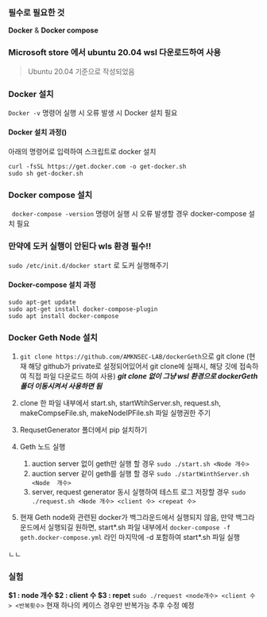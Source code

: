 ### 필수로 필요한 것
**Docker** & **Docker compose**
### Microsoft store 에서 ubuntu 20.04 wsl 다운로드하여 사용


>Ubuntu 20.04 기준으로 작성되었음

### Docker 설치
```Docker -v``` 명령어 실행 시 오류 발생 시 Docker 설치 필요
#### Docker 설치 과정()

아래의 명령어로 입력하여 스크립트로 docker 설치
```
curl -fsSL https://get.docker.com -o get-docker.sh
sudo sh get-docker.sh
```

### Docker compose 설치
``` docker-compose -version```  명령어 실행 시 오류 발생할 경우 docker-compose 설치 필요


### 만약에 도커 실행이 안된다 wls 환경 필수!!
```sudo /etc/init.d/docker start``` 로 도커 실행해주기

#### Docker-compose 설치 과정
```
sudo apt-get update
sudo apt-get install docker-compose-plugin
sudo apt install docker-compose
```

### Docker Geth Node 설치
1. ``` git clone https://github.com/AMKNSEC-LAB/dockerGeth ```으로 git clone 
   (현재 해당 github가 private로 설정되어있어서 git clone에 실패시, 해당 깃에 접속하여 직접 파일 다운로드 하여 사용)
   ***git clone 없이 그냥 wsl 환경으로 dockerGeth 폴더 이동시켜서 사용하면 됨***

2. clone 한 파일 내부에서 start.sh, startWtihServer.sh, request.sh, makeCompseFile.sh, makeNodeIPFile.sh 파일 실행권한 주기
3. RequsetGenerator 폴더에서 pip 설치하기
4. Geth 노드 실행
   1. auction server 없이 geth만 실행 할 경우 ```sudo ./start.sh <Node 개수>```
   2. auction server 같이 geth를 실행 할 경우 ```sudo ./startWinthServer.sh <Node  개수>```
   3. server, request generator 동시 실행하여 테스트 로그 저장할 경우 ```sudo ./request.sh <Node 개수> <client 수> <repeat 수>```

5. 현재 Geth node와 관련된 docker가 백그라운드에서 실행되지 않음, 만약 백그라운드에서 실행되길 원하면, start*.sh 파일 내부에서 ```docker-compose -f geth.docker-compose.yml``` 라인 마지막에 -d 포함하여  start*.sh 파일 실행

ㄴㄴ

### 실험
**$1 : node 개수 $2 : client 수 $3 : repet**
```sudo ./request <node개수> <client 수> <반복횟수>```
현재 하나의 케이스 경우만 반복가능 추후 수정 예정